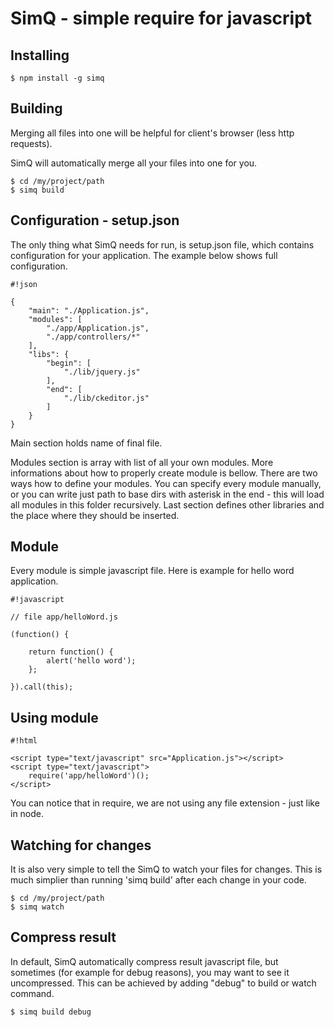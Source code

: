 # SimQ - simple require for javascript

## Installing

```
$ npm install -g simq
```

## Building

Merging all files into one will be helpful for client's browser (less http requests).

SimQ will automatically merge all your files into one for you.

```
$ cd /my/project/path
$ simq build
```

## Configuration - setup.json

The only thing what SimQ needs for run, is setup.json file, which contains configuration for your application.
The example below shows full configuration.
```
#!json

{
	"main": "./Application.js",
	"modules": [
		"./app/Application.js",
		"./app/controllers/*"
	],
	"libs": {
		"begin": [
			"./lib/jquery.js"
		],
		"end": [
			"./lib/ckeditor.js"
		]
	}
}
```

Main section holds name of final file.

Modules section is array with list of all your own modules. More informations about how to properly create module is bellow.
There are two ways how to define your modules. You can specify every module manually, or you can write just path to base dirs with asterisk in the end - this will load all modules in this folder recursively.
Last section defines other libraries and the place where they should be inserted.

## Module

Every module is simple javascript file. Here is example for hello word application.

```
#!javascript

// file app/helloWord.js

(function() {

	return function() {
		alert('hello word');
	};

}).call(this);
```

## Using module

```
#!html

<script type="text/javascript" src="Application.js"></script>
<script type="text/javascript">
	require('app/helloWord')();
</script>
```

You can notice that in require, we are not using any file extension - just like in node.

## Watching for changes
It is also very simple to tell the SimQ to watch your files for changes. This is much simplier than running 'simq build' after each change in your code.

```
$ cd /my/project/path
$ simq watch
```

## Compress result
In default, SimQ automatically compress result javascript file, but sometimes (for example for debug reasons), you may want to see it uncompressed.
This can be achieved by adding "debug" to build or watch command.

```
$ simq build debug
```